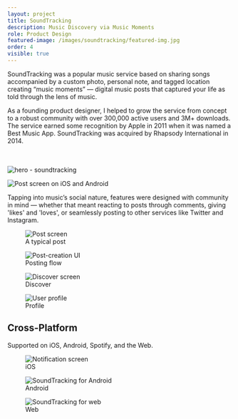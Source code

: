 ```yaml
---
layout: project
title: SoundTracking
description: Music Discovery via Music Moments
role: Product Design
featured-image: /images/soundtracking/featured-img.jpg
order: 4
visible: true
---
```

SoundTracking was a popular music service based on sharing songs accompanied by a custom photo, personal note, and tagged location creating “music moments” — digital music posts that captured your life as told through the lens of music.

As a founding product designer, I helped to grow the service from concept to a robust community with over 300,000 active users and 3M+ downloads. The service earned some recognition by Apple in 2011 when it was named a Best Music App. SoundTracking was acquired by Rhapsody International in 2014.

<br><br>
<img src="{{ site.baseurl }}/images/soundtracking/hero-soundtracking.jpg" alt="hero - soundtracking">

<img src="{{ site.baseurl }}/images/soundtracking/screen-post-iOS-Android.jpg" alt="Post screen on iOS and Android">

Tapping into music’s social nature, features were designed with community in mind — whether that meant reacting to posts through comments, giving 'likes' and 'loves', or seamlessly posting to other services like Twitter and Instagram.

<div class="img-collection-row">
<div class="img-collection-item">
<figure>
  <img class="light-border" src="{{ site.baseurl }}/images/soundtracking/screen-post.jpg" alt="Post screen">
  <figcaption>A typical post</figcaption>
</figure>
</div>
<div class="img-collection-item">
<figure>
  <img class="light-border" src="{{ site.baseurl }}/images/soundtracking/screen-post-creation.jpg" alt="Post-creation UI">
  <figcaption>Posting flow</figcaption>
</figure>
</div>
</div>
<div class="img-collection-row">

<div class="img-collection-item"><figure>
  <img class="light-border" src="{{ site.baseurl }}/images/soundtracking/discover.jpg" alt="Discover screen">
  <figcaption>Discover</figcaption>
</figure></div>

<div class="img-collection-item"><figure>
  <img class="light-border" src="{{ site.baseurl }}/images/soundtracking/screen-profile.jpg" alt="User profile">
  <figcaption>Profile</figcaption>
</figure></div>
</div>

## Cross-Platform
Supported on iOS, Android, Spotify, and the Web.

<div class="img-collection-item">
  <figure >
  <img src="{{ site.baseurl }}/images/soundtracking/img_notifications.jpg" alt="Notification screen">
  <figcaption>iOS</figcaption>
</figure>
</div>
<div class="img-collection-item">
  <figure >
  <img src="{{ site.baseurl }}/images/soundtracking/soundtracking-for-android.jpg" alt="SoundTracking for Android">
  <figcaption>Android</figcaption>
</figure>
</div>
<div class="img-collection-item">
  <figure >
  <img src="{{ site.baseurl }}/images/soundtracking/soundtracking-for-web.jpg" alt="SoundTracking for web">
  <figcaption>Web</figcaption>
</figure>
</div>
